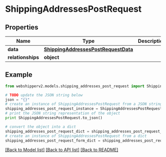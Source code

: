 # ShippingAddressesPostRequest


## Properties
Name | Type | Description | Notes
------------ | ------------- | ------------- | -------------
**data** | [**ShippingAddressesPostRequestData**](ShippingAddressesPostRequestData.md) |  | [optional] 
**relationships** | **object** |  | [optional] 

## Example

```python
from webshipperv2.models.shipping_addresses_post_request import ShippingAddressesPostRequest

# TODO update the JSON string below
json = "{}"
# create an instance of ShippingAddressesPostRequest from a JSON string
shipping_addresses_post_request_instance = ShippingAddressesPostRequest.from_json(json)
# print the JSON string representation of the object
print ShippingAddressesPostRequest.to_json()

# convert the object into a dict
shipping_addresses_post_request_dict = shipping_addresses_post_request_instance.to_dict()
# create an instance of ShippingAddressesPostRequest from a dict
shipping_addresses_post_request_form_dict = shipping_addresses_post_request.from_dict(shipping_addresses_post_request_dict)
```
[[Back to Model list]](../README.md#documentation-for-models) [[Back to API list]](../README.md#documentation-for-api-endpoints) [[Back to README]](../README.md)


